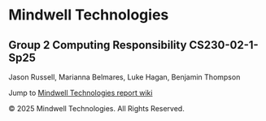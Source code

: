 # Mindwell Technologies

## Group 2 Computing Responsibility CS230-02-1-Sp25

Jason Russell, Marianna Belmares, Luke Hagan, Benjamin Thompson

Jump to [Mindwell Technologies report wiki](https://github.com/mariannatrench247/Group-2-Computing-Responsibility-CS230-02-1-Sp25-/wiki)

&copy; 2025 Mindwell Technologies. All Rights Reserved.
